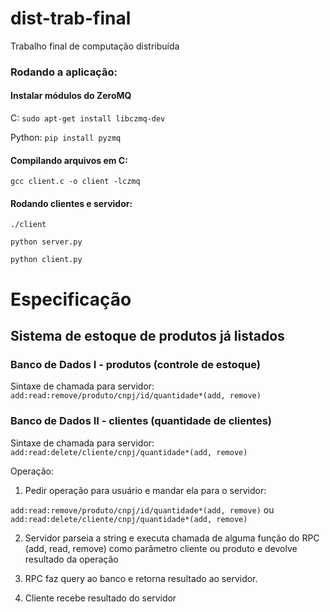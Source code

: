 # dist-trab-final
Trabalho final de computação distribuída

### Rodando a aplicação:

#### Instalar módulos do ZeroMQ

C:
`sudo apt-get install libczmq-dev`

Python:
`pip install pyzmq`

#### Compilando arquivos em C:

`gcc client.c -o client -lczmq`

#### Rodando clientes e servidor:

`./client`

`python server.py`

`python client.py`

# Especificação

## Sistema de estoque de produtos já listados 

### Banco de Dados I - produtos (controle de estoque)

Sintaxe de chamada para servidor: 
`add:read:remove/produto/cnpj/id/quantidade*(add, remove)`

### Banco de Dados II - clientes (quantidade de clientes)

Sintaxe de chamada para servidor:
`add:read:delete/cliente/cnpj/quantidade*(add, remove)`

Operação:

1. Pedir operação para usuário e mandar ela para o servidor:

`add:read:remove/produto/cnpj/id/quantidade*(add, remove)`
ou
`add:read:delete/cliente/cnpj/quantidade*(add, remove)`

2. Servidor parseia a string e executa chamada de alguma função do RPC (add, read, remove) como parâmetro cliente ou produto  e devolve resultado da operação 

3. RPC faz query ao banco e retorna resultado ao servidor.

4. Cliente recebe resultado do servidor
